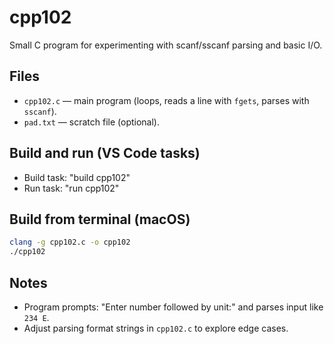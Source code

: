 # cpp102

Small C program for experimenting with scanf/sscanf parsing and basic I/O.

## Files
- `cpp102.c` — main program (loops, reads a line with `fgets`, parses with `sscanf`).
- `pad.txt` — scratch file (optional).

## Build and run (VS Code tasks)
- Build task: "build cpp102"
- Run task: "run cpp102"

## Build from terminal (macOS)
```bash
clang -g cpp102.c -o cpp102
./cpp102
```

## Notes
- Program prompts: "Enter number followed by unit:" and parses input like `234 E`.
- Adjust parsing format strings in `cpp102.c` to explore edge cases.